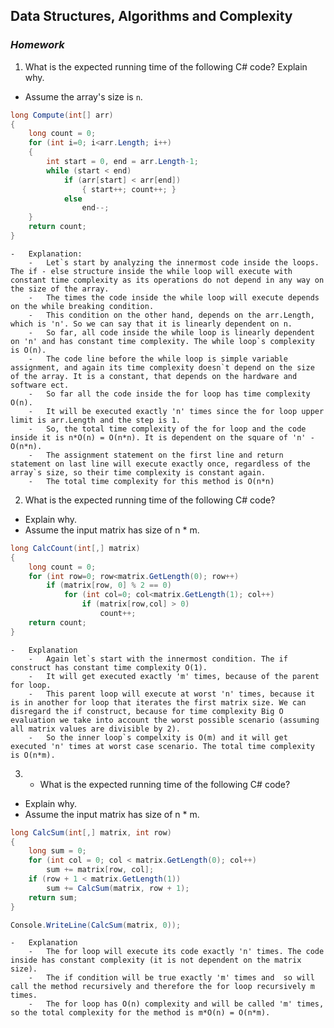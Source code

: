 ## Data Structures, Algorithms and Complexity
### _Homework_

1. What is the expected running time of the following C# code? Explain why.
  - Assume the array's size is `n`.

```cs
long Compute(int[] arr)
{
    long count = 0;
    for (int i=0; i<arr.Length; i++)
    {
        int start = 0, end = arr.Length-1;
        while (start < end)
            if (arr[start] < arr[end])
                { start++; count++; }
            else 
                end--;
    }
    return count;
}
```

    -   Explanation:
        -   Let`s start by analyzing the innermost code inside the loops. The if - else structure inside the while loop will execute with constant time complexity as its operations do not depend in any way on the size of the array.
        -   The times the code inside the while loop will execute depends on the while breaking condition.
        -   This condition on the other hand, depends on the arr.Length, which is 'n'. So we can say that it is linearly dependent on n.
        -   So far, all code inside the while loop is linearly dependent on 'n' and has constant time complexity. The while loop`s complexity is O(n).
        -   The code line before the while loop is simple variable assignment, and again its time complexity doesn`t depend on the size of the array. It is a constant, that depends on the hardware and software ect.
        -   So far all the code inside the for loop has time complexity O(n).
        -   It will be executed exactly 'n' times since the for loop upper limit is arr.Length and the step is 1.
        -   So, the total time complexity of the for loop and the code inside it is n*O(n) = O(n*n). It is dependent on the square of 'n' - O(n*n).
        -   The assignment statement on the first line and return statement on last line will execute exactly once, regardless of the array`s size, so their time complexity is constant again.
        -   The total time complexity for this method is O(n*n)

2. What is the expected running time of the following C# code?
  - Explain why.
  - Assume the input matrix has size of n * m.

```cs
long CalcCount(int[,] matrix)
{
    long count = 0;
    for (int row=0; row<matrix.GetLength(0); row++)
        if (matrix[row, 0] % 2 == 0)
            for (int col=0; col<matrix.GetLength(1); col++)
                if (matrix[row,col] > 0)
                    count++;
    return count;
}
```

    -   Explanation
        -   Again let`s start with the innermost condition. The if construct has constant time complexity O(1).
        -   It will get executed exactly 'm' times, because of the parent for loop.
        -   This parent loop will execute at worst 'n' times, because it is in another for loop that iterates the first matrix size. We can disregard the if construct, because for time complexity Big O evaluation we take into account the worst possible scenario (assuming all matrix values are divisible by 2).
        -   So the inner loop`s compelxity is O(m) and it will get executed 'n' times at worst case scenario. The total time complexity is O(n*m).


3. * What is the expected running time of the following C# code?
  - Explain why.
  - Assume the input matrix has size of n * m.

```cs
long CalcSum(int[,] matrix, int row)
{
    long sum = 0;
    for (int col = 0; col < matrix.GetLength(0); col++) 
        sum += matrix[row, col];
    if (row + 1 < matrix.GetLength(1)) 
        sum += CalcSum(matrix, row + 1);
    return sum;
}

Console.WriteLine(CalcSum(matrix, 0));
```

    -   Explanation
        -   The for loop will execute its code exactly 'n' times. The code inside has constant complexity (it is not dependent on the matrix size).
        -   The if condition will be true exactly 'm' times and  so will call the method recursively and therefore the for loop recursively m times.
        -   The for loop has O(n) complexity and will be called 'm' times, so the total complexity for the method is m*O(n) = O(n*m).